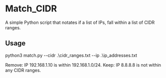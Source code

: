 # Match_CIDR
A simple Python script that notates if a list of IPs, fall within a list of CIDR ranges.

## Usage
python3 match.py --cidr .\cidr_ranges.txt --ip .\ip_addresses.txt

Remove: IP 192.168.1.10 is within 192.168.1.0/24.
Keep: IP 8.8.8.8 is not within any CIDR ranges.
